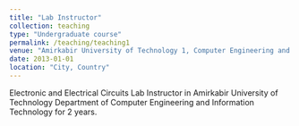 ```yaml
---
title: "Lab Instructor"
collection: teaching
type: "Undergraduate course"
permalink: /teaching/teaching1
venue: "Amirkabir University of Technology 1, Computer Engineering and Information Technology"
date: 2013-01-01
location: "City, Country"
---
```


[comment]: <> (This is a description of a teaching experience. You can use markdown like any other post.)

Electronic and Electrical Circuits Lab Instructor in Amirkabir University of Technology Department of Computer Engineering and Information Technology for 2 years.



